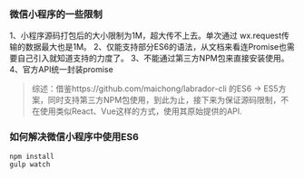 ### 微信小程序的一些限制

1、小程序源码打包后的大小限制为1M，超大传不上去。单次通过 wx.request传输的数据最大也是1M。
2、仅能支持部分ES6的语法，从文档来看连Promise也需要自己引入就知道支持的力度了。
3、不能通过第三方NPM包来直接安装使用。
4、官方API统一封装promise

> 综述：借鉴https://github.com/maichong/labrador-cli 的ES6 -> ES5方案，同时支持第三方NPM包使用，到此为止，接下来为保证源码限制，不在使用类似React、Vue这样的方式，使用其原始提供的API.

### 如何解决微信小程序中使用ES6

```
npm install
gulp watch
```
